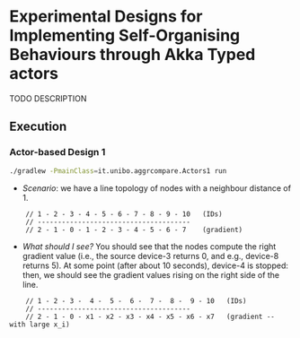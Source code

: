 # Experimental Designs for Implementing Self-Organising Behaviours through Akka Typed actors

TODO DESCRIPTION

## Execution

### Actor-based Design 1

```bash
./gradlew -PmainClass=it.unibo.aggrcompare.Actors1 run
```
- *Scenario*: we have a line topology of nodes with a neighbour distance of 1.
```
    // 1 - 2 - 3 - 4 - 5 - 6 - 7 - 8 - 9 - 10   (IDs)
    // --------------------------------------
    // 2 - 1 - 0 - 1 - 2 - 3 - 4 - 5 - 6 - 7    (gradient)
```
- *What should I see?* You should see that the nodes compute the right gradient value (i.e., the source device-3 returns 0, and e.g., device-8 returns 5).
  At some point (after about 10 seconds), device-4 is stopped: then, we should see the gradient values rising on the right side of the line.
```
    // 1 - 2 - 3 -  4 -  5 -  6 -  7 -  8 -  9 - 10   (IDs)
    // --------------------------------------
    // 2 - 1 - 0 - x1 - x2 - x3 - x4 - x5 - x6 - x7   (gradient -- with large x_i)
```